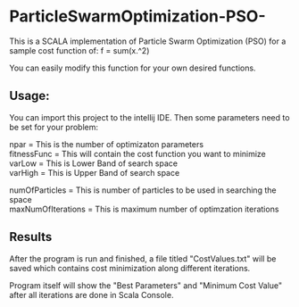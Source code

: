 # ParticleSwarmOptimization-PSO-

This is a SCALA implementation of Particle Swarm Optimization (PSO) for a sample cost function of: f = sum(x.^2)

You can easily modify this function for your own desired functions.

Usage:
--------

You can import this project to the intellij IDE. Then some parameters need to be set for your problem:

npar = This is the number of optimizaton parameters                                         
fitnessFunc = This will contain the cost function you want to minimize                                       
varLow = This is Lower Band of search space                                                         
varHigh = This is Upper Band of search space                                                  

numOfParticles = This is number of particles to be used in searching the space                                
maxNumOfIterations = This is maximum number of optimzation iterations                         

Results 
--------
After the program is run and finished, a file titled "CostValues.txt" will be saved which contains cost minimization along different iterations.

Program itself will show the "Best Parameters" and "Minimum Cost Value" after all iterations are done in Scala Console.

